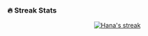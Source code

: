 
### 🔥 Streak Stats

<!-- GitHub Readme Streak Stats - https://github.com/DenverCoder1/github-readme-streak-stats -->
<p align="center">
  <a href="https://github.com/DenverCoder1/github-readme-streak-stats">
    <img title="🔥 Get streak stats for your profile at git.io/streak-stats" alt="Hana's streak" src="https://streak-stats.demolab.com?user=Hana-esf&theme=gruvbox-duo&hide_border=true"/>
  </a>
</p>
